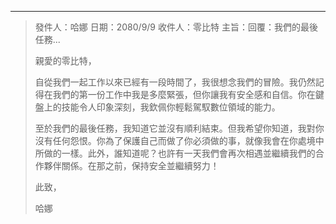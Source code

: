 
---

> 發件人：哈娜
> 日期：2080/9/9
> 收件人：零比特
> 主旨：回覆：我們的最後任務...
>
> 親愛的零比特，
>
> 自從我們一起工作以來已經有一段時間了，我很想念我們的冒險。我仍然記得在我們的第一份工作中我是多麼緊張，但你讓我有安全感和自信。你在鍵盤上的技能令人印象深刻，我欽佩你輕鬆駕馭數位領域的能力。
>
> 至於我們的最後任務，我知道它並沒有順利結束。但我希望你知道，我對你沒有任何怨恨。你為了保護自己而做了你必須做的事，就像我會在你處境中所做的一樣。此外，誰知道呢？也許有一天我們會再次相遇並繼續我們的合作夥伴關係。在那之前，保持安全並繼續努力！
>
> 此致，
>
> 哈娜
